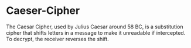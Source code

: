 # Caeser-Cipher
The Caesar Cipher, used by Julius Caesar around 58 BC, is a substitution cipher that shifts letters in a message to make it unreadable if intercepted. To decrypt, the receiver reverses the shift. 
